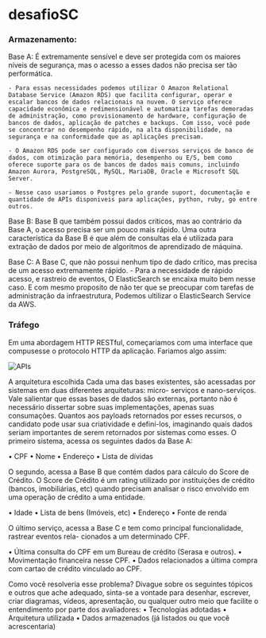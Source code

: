 # desafioSC

###  Armazenamento:

Base A: É extremamente sensível e deve ser protegida com
os maiores níveis de segurança, mas o acesso a esses dados não precisa ser tão performática.
	
	- Para essas necessidades podemos utilizar O Amazon Relational Database Service (Amazon RDS) que facilita configurar, operar e escalar bancos de dados relacionais na nuvem. O serviço oferece capacidade econômica e redimensionável e automatiza tarefas demoradas de administração, como provisionamento de hardware, configuração de bancos de dados, aplicação de patches e backups. Com isso, você pode se concentrar no desempenho rápido, na alta disponibilidade, na segurança e na conformidade que as aplicações precisam.

	- O Amazon RDS pode ser configurado com diversos serviços de banco de dados, com otimização para memória, desempenho ou E/S, bem como oferece suporte para os de bancos de dados mais comuns, incluindo Amazon Aurora, PostgreSQL, MySQL, MariaDB, Oracle e Microsoft SQL Server.

	- Nesse caso usariamos o Postgres pelo grande suport, documentação e quantidade de APIs disponiveis para aplicações, python, ruby, go entre outros.

Base B:  Base B que também possui dados críticos, mas ao contrário da Base A, o acesso
precisa ser um pouco mais rápido. Uma outra característica da Base B é que além de consultas
ela é utilizada para extração de dados por meio de algoritmos de aprendizado de máquina.



Base C: A Base C, que não possui nenhum tipo de dado crítico, mas precisa de um acesso
extremamente rápido.
	- Para a necessidade de rápido acesso, e rastreio de eventos, O ElasticSearch se encaixa muito
	bem nesse caso. E com mesmo proposito de não ter que se preocupar com tarefas de administração da infraestrutura,
	Podemos ultilizar o ElasticSearch Service da AWS. 


### Tráfego

Em uma abordagem HTTP RESTful, começariamos com uma  interface que compusesse o protocolo HTTP da aplicação. Fariamos algo assim:

![APIs](https://github.com/jonnatascabral/desacioSC/blob/master/imagens/api.jpg)

A arquitetura escolhida 
Cada uma das bases existentes, são acessadas por sistemas em duas diferentes arquiteturas: micro-
serviços e nano-serviços. Vale salientar que essas bases de dados são externas, portanto não é
necessário dissertar sobre suas implementações, apenas suas consumações. Quantos aos payloads
retornados por esses recursos, o candidato pode usar sua criatividade e definí-los, imaginando quais
dados seriam importantes de serem retornados por sistemas como esses.
O primeiro sistema, acessa os seguintes dados da Base A:

• CPF
• Nome
• Endereço
• Lista de dívidas

O segundo, acessa a Base B que contém dados para cálculo do Score de Crédito. O Score
de Crédito é um rating utilizado por instituições de crédito (bancos, imobiliárias, etc) quando
precisam analisar o risco envolvido em uma operação de crédito a uma entidade.

• Idade
• Lista de bens (Imóveis, etc)
• Endereço
• Fonte de renda

O último serviço, acessa a Base C e tem como principal funcionalidade, rastrear eventos rela-
cionados a um determinado CPF.

• Última consulta do CPF em um Bureau de crédito (Serasa e outros).
• Movimentação financeira nesse CPF.
• Dados relacionados a última compra com cartao de crédito vinculado ao CPF.

Como você resolveria esse problema? Divague sobre os seguintes tópicos e outros que ache
adequado, sinta-se a vontade para desenhar, escrever, criar diagramas, vídeos, apresentação, ou
qualquer outro meio que facilite o entendimento por parte dos avaliadores:
• Tecnologias adotadas
• Arquitetura utilizada
• Dados armazenados (já listados ou que você acrescentaria)